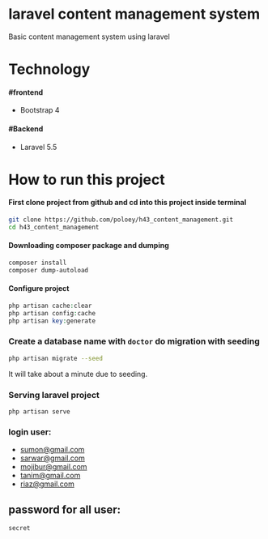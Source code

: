 # laravel content management system
Basic content management system using laravel

# Technology

#### #frontend 
* Bootstrap 4

#### #Backend 
* Laravel 5.5

# How to run this project

#### First clone project from github and cd into this project inside terminal

~~~bash
git clone https://github.com/poloey/h43_content_management.git
cd h43_content_management

~~~


#### Downloading composer package  and dumping
~~~bash
composer install
composer dump-autoload
~~~

#### Configure project
~~~php
php artisan cache:clear
php artisan config:cache
php artisan key:generate
~~~

### Create a database name with `doctor` do migration with seeding
~~~bash
php artisan migrate --seed
~~~
It will take about a minute due to seeding.

### Serving laravel project
~~~
php artisan serve
~~~


### login user:
* sumon@gmail.com     
* sarwar@gmail.com     
* mojibur@gmail.com     
* tanim@gmail.com     
* riaz@gmail.com     

##  password for all user: 
`secret`









